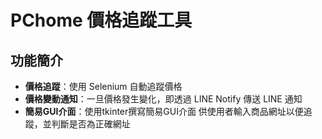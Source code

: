 # PChome 價格追蹤工具
## 功能簡介  
* **價格追蹤**：使用 Selenium 自動追蹤價格
* **價格變動通知**：一旦價格發生變化，即透過 LINE Notify 傳送 LINE 通知
* **簡易GUI介面**：使用tkinter撰寫簡易GUI介面 供使用者輸入商品網址以便追蹤，並判斷是否為正確網址
